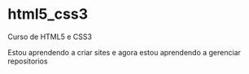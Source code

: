 # html5_css3
 Curso de HTML5 e CSS3

 Estou aprendendo a criar sites e agora estou aprendendo a gerenciar repositorios
